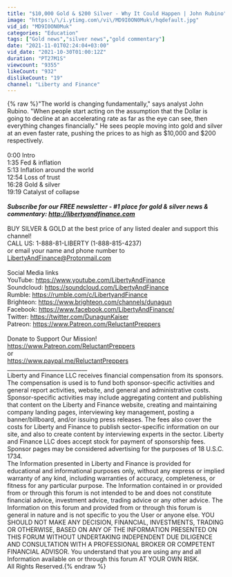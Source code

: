 ```yaml
---
title: "$10,000 Gold & $200 Silver - Why It Could Happen | John Rubino"
image: "https:\/\/i.ytimg.com\/vi\/MD9I0ON0Muk\/hqdefault.jpg"
vid_id: "MD9I0ON0Muk"
categories: "Education"
tags: ["Gold news","silver news","gold commentary"]
date: "2021-11-01T02:24:04+03:00"
vid_date: "2021-10-30T01:00:12Z"
duration: "PT27M1S"
viewcount: "9355"
likeCount: "932"
dislikeCount: "19"
channel: "Liberty and Finance"
---
```

{% raw %}&quot;The world is changing fundamentally,&quot; says analyst John Rubino. &quot;When people start acting on the assumption that the Dollar is going to decline at an accelerating rate as far as the eye can see, then everything changes financially.&quot; He sees people moving into gold and silver at an even faster rate, pushing the prices to as high as $10,000 and $200 respectively.<br /><br />0:00 Intro<br />1:35 Fed &amp; inflation<br />5:13 Inflation around the world<br />12:54 Loss of trust<br />16:28 Gold &amp; silver<br />19:19 Catalyst of collapse<br />_____________________________<br />Subscribe for our FREE newsletter - #1 place for gold &amp; silver news &amp; commentary: <a rel="nofollow" target="blank" href="http://libertyandfinance.com">http://libertyandfinance.com</a><br />_____________________________<br />BUY SILVER &amp; GOLD at the best price of any listed dealer and support this channel!<br />CALL US: 1-888-81-LIBERTY (1-888-815-4237)<br />or email your name and phone number to LibertyAndFinance@Protonmail.com<br /><br />Social Media links<br />YouTube: <a rel="nofollow" target="blank" href="https://www.youtube.com/LibertyAndFinance">https://www.youtube.com/LibertyAndFinance</a><br />Soundcloud: <a rel="nofollow" target="blank" href="https://soundcloud.com/LibertyAndFinance">https://soundcloud.com/LibertyAndFinance</a><br />Rumble: <a rel="nofollow" target="blank" href="https://rumble.com/c/LibertyandFinance">https://rumble.com/c/LibertyandFinance</a><br />Brighteon: <a rel="nofollow" target="blank" href="https://www.brighteon.com/channels/dunagun">https://www.brighteon.com/channels/dunagun</a><br />Facebook: <a rel="nofollow" target="blank" href="https://www.facebook.com/LibertyAndFinance/">https://www.facebook.com/LibertyAndFinance/</a><br />Twitter: <a rel="nofollow" target="blank" href="https://twitter.com/DunagunKaiser">https://twitter.com/DunagunKaiser</a><br />Patreon: <a rel="nofollow" target="blank" href="https://www.Patreon.com/ReluctantPreppers">https://www.Patreon.com/ReluctantPreppers</a> <br /><br />Donate to Support Our Mission!<br /><a rel="nofollow" target="blank" href="https://www.Patreon.com/ReluctantPreppers">https://www.Patreon.com/ReluctantPreppers</a> <br />or<br /><a rel="nofollow" target="blank" href="https://www.paypal.me/ReluctantPreppers">https://www.paypal.me/ReluctantPreppers</a><br />_____________________________<br />Liberty and Finance LLC receives financial compensation from its sponsors. The compensation is used is to fund both sponsor-specific activities and general report activities, website, and general and administrative costs. Sponsor-specific activities may include aggregating content and publishing that content on the Liberty and Finance website, creating and maintaining company landing pages, interviewing key management, posting a banner/billboard, and/or issuing press releases. The fees also cover the costs for Liberty and Finance to publish sector-specific information on our site, and also to create content by interviewing experts in the sector.  Liberty and Finance LLC does accept stock for payment of sponsorship fees. Sponsor pages may be considered advertising for the purposes of 18 U.S.C. 1734.<br />The Information presented in Liberty and Finance is provided for educational and informational purposes only, without any express or implied warranty of any kind, including warranties of accuracy, completeness, or fitness for any particular purpose. The Information contained in or provided from or through this forum is not intended to be and does not constitute financial advice, investment advice, trading advice or any other advice. The Information on this forum and provided from or through this forum is general in nature and is not specific to you the User or anyone else. YOU SHOULD NOT MAKE ANY DECISION, FINANCIAL, INVESTMENTS, TRADING OR OTHERWISE, BASED ON ANY OF THE INFORMATION PRESENTED ON THIS FORUM WITHOUT UNDERTAKING INDEPENDENT DUE DILIGENCE AND CONSULTATION WITH A PROFESSIONAL BROKER OR COMPETENT FINANCIAL ADVISOR. You understand that you are using any and all Information available on or through this forum AT YOUR OWN RISK.<br />All Rights Reserved.{% endraw %}
